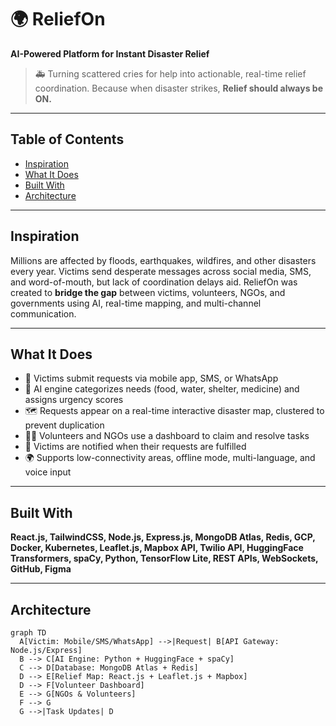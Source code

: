 # 🌍 ReliefOn
**AI-Powered Platform for Instant Disaster Relief**


> 🚑 Turning scattered cries for help into actionable, real-time relief coordination.
> Because when disaster strikes, **Relief should always be ON.**

---

## Table of Contents
- [Inspiration](#inspiration)
- [What It Does](#what-it-does)
- [Built With](#built-with)
- [Architecture](#architecture)


---

## Inspiration
Millions are affected by floods, earthquakes, wildfires, and other disasters every year. Victims send desperate messages across social media, SMS, and word-of-mouth, but lack of coordination delays aid. ReliefOn was created to **bridge the gap** between victims, volunteers, NGOs, and governments using AI, real-time mapping, and multi-channel communication.

---

## What It Does
- 📲 Victims submit requests via mobile app, SMS, or WhatsApp
- 🤖 AI engine categorizes needs (food, water, shelter, medicine) and assigns urgency scores
- 🗺️ Requests appear on a real-time interactive disaster map, clustered to prevent duplication
- 👩‍🚒 Volunteers and NGOs use a dashboard to claim and resolve tasks
- 🔔 Victims are notified when their requests are fulfilled
- 🌍 Supports low-connectivity areas, offline mode, multi-language, and voice input

---

## Built With
**React.js, TailwindCSS, Node.js, Express.js, MongoDB Atlas, Redis, GCP, Docker, Kubernetes, Leaflet.js, Mapbox API, Twilio API, HuggingFace Transformers, spaCy, Python, TensorFlow Lite, REST APIs, WebSockets, GitHub, Figma**

---

## Architecture

```mermaid
graph TD
  A[Victim: Mobile/SMS/WhatsApp] -->|Request| B[API Gateway: Node.js/Express]
  B --> C[AI Engine: Python + HuggingFace + spaCy]
  C --> D[Database: MongoDB Atlas + Redis]
  D --> E[Relief Map: React.js + Leaflet.js + Mapbox]
  D --> F[Volunteer Dashboard]
  E --> G[NGOs & Volunteers]
  F --> G
  G -->|Task Updates| D
